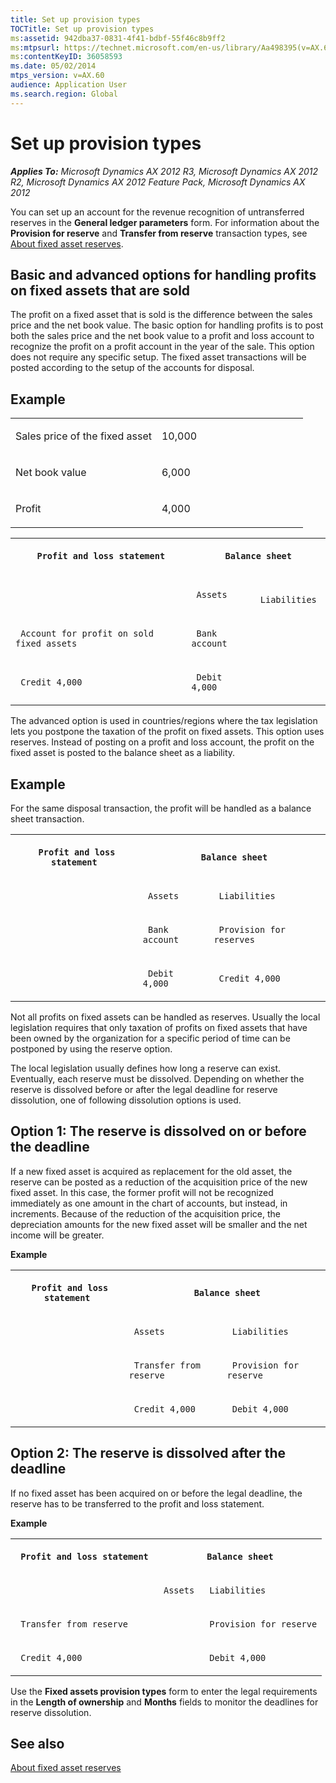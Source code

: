 ```yaml
---
title: Set up provision types
TOCTitle: Set up provision types
ms:assetid: 942dba37-0831-4f41-bdbf-55f46c8b9ff2
ms:mtpsurl: https://technet.microsoft.com/en-us/library/Aa498395(v=AX.60)
ms:contentKeyID: 36058593
ms.date: 05/02/2014
mtps_version: v=AX.60
audience: Application User
ms.search.region: Global
---
```


# Set up provision types 


_**Applies To:** Microsoft Dynamics AX 2012 R3, Microsoft Dynamics AX 2012 R2, Microsoft Dynamics AX 2012 Feature Pack, Microsoft Dynamics AX 2012_

You can set up an account for the revenue recognition of untransferred reserves in the **General ledger parameters** form. For information about the **Provision for reserve** and **Transfer from reserve** transaction types, see [About fixed asset reserves](about-fixed-asset-reserves.md).

## Basic and advanced options for handling profits on fixed assets that are sold

The profit on a fixed asset that is sold is the difference between the sales price and the net book value. The basic option for handling profits is to post both the sales price and the net book value to a profit and loss account to recognize the profit on a profit account in the year of the sale. This option does not require any specific setup. The fixed asset transactions will be posted according to the setup of the accounts for disposal.

## Example

<table>
<colgroup>
<col style="width: 50%" />
<col style="width: 50%" />
</colgroup>
<tbody>
<tr class="odd">
<td><p>Sales price of the fixed asset</p></td>
<td><p>10,000</p></td>
</tr>
<tr class="even">
<td><p>Net book value</p></td>
<td><p>6,000</p></td>
</tr>
<tr class="odd">
<td><p>Profit</p></td>
<td><p>4,000</p></td>
</tr>
</tbody>
</table>


<table xmlns="http://www.w3.org/1999/xhtml">
  <tr>
    <th colspan="1"> <p>
   
	 Profit and loss statement
  </p> </th>
    <th colspan="2"> <p>
   
	 Balance sheet
  </p> </th>
  </tr>
  <tr>
    <td colspan="1"> <p></p> </td>
    <td colspan="1"> <p>
   
	 Assets
  </p> </td>
    <td colspan="1"> <p>
   
	 Liabilities
  </p> </td>
  </tr>
  <tr>
    <td colspan="1"> <p>
   
	 Account for profit on sold fixed assets
  </p> </td>
    <td colspan="1"> <p>
   
	 Bank account
  </p> </td>
    <td colspan="1"> <p></p> </td>
  </tr>
  <tr>
    <td colspan="1"> <p>
   
	 Credit 4,000
  </p> </td>
    <td colspan="1"> <p>
   
	 Debit 4,000
  </p> </td>
    <td colspan="1"> <p></p> </td>
  </tr>
</table>


The advanced option is used in countries/regions where the tax legislation lets you postpone the taxation of the profit on fixed assets. This option uses reserves. Instead of posting on a profit and loss account, the profit on the fixed asset is posted to the balance sheet as a liability.

## Example

For the same disposal transaction, the profit will be handled as a balance sheet transaction.

<table xmlns="http://www.w3.org/1999/xhtml">
  <tr>
    <th colspan="1"> <p>
   
	 Profit and loss statement
  </p> </th>
    <th colspan="2"> <p>
   
	 Balance sheet
  </p> </th>
  </tr>
  <tr>
    <td colspan="1"> <p></p> </td>
    <td colspan="1"> <p>
   
	 Assets
  </p> </td>
    <td colspan="1"> <p>
   
	 Liabilities
  </p> </td>
  </tr>
  <tr>
    <td colspan="1"> <p></p> </td>
    <td colspan="1"> <p>
   
	 Bank account
  </p> </td>
    <td colspan="1"> <p>
   
	 Provision for reserves
  </p> </td>
  </tr>
  <tr>
    <td colspan="1"> <p></p> </td>
    <td colspan="1"> <p>
   
	 Debit 4,000
  </p> </td>
    <td colspan="1"> <p>
   
	 Credit 4,000
  </p> </td>
  </tr>
</table>


Not all profits on fixed assets can be handled as reserves. Usually the local legislation requires that only taxation of profits on fixed assets that have been owned by the organization for a specific period of time can be postponed by using the reserve option.

The local legislation usually defines how long a reserve can exist. Eventually, each reserve must be dissolved. Depending on whether the reserve is dissolved before or after the legal deadline for reserve dissolution, one of following dissolution options is used.

## Option 1: The reserve is dissolved on or before the deadline

If a new fixed asset is acquired as replacement for the old asset, the reserve can be posted as a reduction of the acquisition price of the new fixed asset. In this case, the former profit will not be recognized immediately as one amount in the chart of accounts, but instead, in increments. Because of the reduction of the acquisition price, the depreciation amounts for the new fixed asset will be smaller and the net income will be greater.

**Example**

<table xmlns="http://www.w3.org/1999/xhtml">
  <tr>
    <th colspan="1"> <p>
   
	 Profit and loss statement
  </p> </th>
    <th colspan="2"> <p>
   
	 Balance sheet
  </p> </th>
  </tr>
  <tr>
    <td colspan="1"> <p></p> </td>
    <td colspan="1"> <p>
   
	 Assets
  </p> </td>
    <td colspan="1"> <p>
   
	 Liabilities
  </p> </td>
  </tr>
  <tr>
    <td colspan="1"> <p></p> </td>
    <td colspan="1"> <p>
   
	 Transfer from reserve
  </p> </td>
    <td colspan="1"> <p>
   
	 Provision for reserve
  </p> </td>
  </tr>
  <tr>
    <td colspan="1"> <p></p> </td>
    <td colspan="1"> <p>
   
	 Credit 4,000
  </p> </td>
    <td colspan="1"> <p>
   
	 Debit 4,000
  </p> </td>
  </tr>
</table>


## Option 2: The reserve is dissolved after the deadline

If no fixed asset has been acquired on or before the legal deadline, the reserve has to be transferred to the profit and loss statement.

**Example**

<table xmlns="http://www.w3.org/1999/xhtml">
  <tr>
    <th colspan="1"> <p>
   
	 Profit and loss statement
  </p> </th>
    <th colspan="2"> <p>
   
	 Balance sheet
  </p> </th>
  </tr>
  <tr>
    <td colspan="1"> <p></p> </td>
    <td colspan="1"> <p>
   
	 Assets
  </p> </td>
    <td colspan="1"> <p>
   
	 Liabilities
  </p> </td>
  </tr>
  <tr>
    <td colspan="1"> <p>
   
	 Transfer from reserve
  </p> </td>
    <td colspan="1"> <p></p> </td>
    <td colspan="1"> <p>
   
	 Provision for reserve
  </p> </td>
  </tr>
  <tr>
    <td colspan="1"> <p>
   
	 Credit 4,000
  </p> </td>
    <td colspan="1"> <p></p> </td>
    <td colspan="1"> <p>
   
	 Debit 4,000
  </p> </td>
  </tr>
</table>


Use the **Fixed assets provision types** form to enter the legal requirements in the **Length of ownership** and **Months** fields to monitor the deadlines for reserve dissolution.

## See also

[About fixed asset reserves](about-fixed-asset-reserves.md)

  



